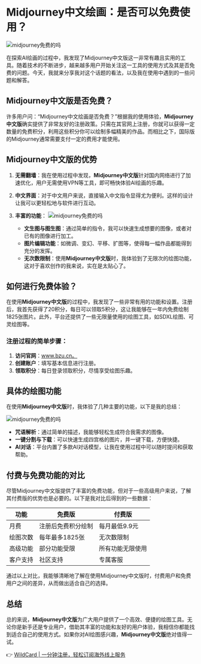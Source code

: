 # Midjourney中文绘画：是否可以免费使用？

![midjourney免费的吗](https://bbtdd.com/img/35270330.webp_q520)

在探索AI绘画的过程中，我发现了Midjourney中文版这一非常有趣且实用的工具。随着技术的不断进步，越来越多用户开始关注这一工具的使用方式及其是否免费的问题。今天，我就来分享我对这个话题的看法，以及我在使用中遇到的一些问题和解答。

## Midjourney中文版是否免费？

许多用户问：“Midjourney中文绘画是否免费？”根据我的使用体验，**Midjourney中文版**确实提供了非常友好的注册政策。只需在其官网上注册，你就可以获得一定数量的免费积分，利用这些积分你可以绘制多幅精美的作品。而相比之下，国际版的Midjourney通常需要支付一定的费用才能使用。

## Midjourney中文版的优势

1. **无需翻墙**：我在使用过程中发现，**Midjourney中文版**针对国内网络进行了加速优化，用户无需使用VPN等工具，即可畅快体验AI绘画的乐趣。

2. **中文界面**：对于中文用户来说，直接输入中文指令显得尤为便利。这样的设计让我可以更轻松地与软件进行互动。

3. **丰富的功能**：
   ![midjourney免费的吗](https://bbtdd.com/img/706977074998487.webp_q520)
   - **文生图与图生图**：通过简单的指令，我可以快速生成想要的图像，或者对已有的图像进行加工。
   - **图片编辑功能**：如微调、变幻、平移、扩图等，使得每一幅作品都能得到充分的发挥。
   - **无次数限制**：使用**Midjourney中文版**时，我体验到了无限次的绘图功能，这对于喜欢创作的我来说，实在是太贴心了。

## 如何进行免费体验？

在使用**Midjourney中文版**的过程中，我发现了一些非常有用的功能和设置。注册后，我首先获得了20积分，每日可以领取5积分，这让我能够在一年内免费绘制1825张图片。此外，平台还提供了一些无限量使用的绘图工具，如SDXL绘图、可灵绘图等。

### 注册过程的简单步骤：
1. **访问官网**：www.bzu.cn。
2. **创建账户**：填写基本信息进行注册。
3. **领取积分**：每日登录领取积分，尽情享受绘图乐趣。

## 具体的绘图功能

在使用**Midjourney中文版**时，我体验了几种主要的功能，以下是我的总结：

![midjourney免费的吗](https://bbtdd.com/img/39404691.webp_q520)

- **咒语解析**：通过简单的描述，我能够轻松生成符合我需求的图像。
- **一键分割与下载**：可以快速生成四宫格的图片，并一键下载，方便快捷。
- **AI对话**：平台内置了多款AI对话模型，让我在使用过程中可以随时提问和获取帮助。

## 付费与免费功能的对比

尽管Midjourney中文版提供了丰富的免费功能，但对于一些高级用户来说，了解其付费版的优势也是必要的。以下是我对比后得到的一些数据：

| 功能             | 免费版                             | 付费版                          |
|------------------|----------------------------------|---------------------------------|
| 月费             | 注册后免费积分绘制               | 每月最低9.9元                   |
| 绘图次数         | 每年最多1825张                   | 无次数限制                      |
| 高级功能         | 部分功能受限                     | 所有功能无限使用                |
| 客户支持         | 社区支持                         | 专属客服                        |

通过以上对比，我能够清晰地了解在使用Midjourney中文版时，付费用户和免费用户之间的差异，从而做出适合自己的选择。

## 总结

总的来说，**Midjourney中文版**为广大用户提供了一个高效、便捷的绘图工具。无论你是新手还是专业用户，借助其丰富的功能和友好的用户体验，我相信你都能找到适合自己的使用方式。如果你对AI绘图感兴趣，**Midjourney中文版**绝对值得一试。

👉 [WildCard | 一分钟注册，轻松订阅海外线上服务](https://bbtdd.com/WildCard)